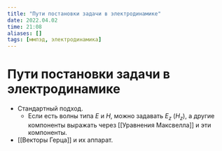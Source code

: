 ```yaml
---
title: "Пути постановки задачи в электродинамике"
date: 2022.04.02
time: 21:08
aliases: []
tags: [ммпэд, электродинамика]
---
```


# Пути постановки задачи в электродинамике

- Стандартный подход.
	- Если есть волны типа $E$ и $H$, можно задавать $E_z$ ($H_z$), а другие компоненты выражать через [[Уравнения Максвелла]] и эти компоненты.
- [[Векторы Герца]] и их аппарат.
